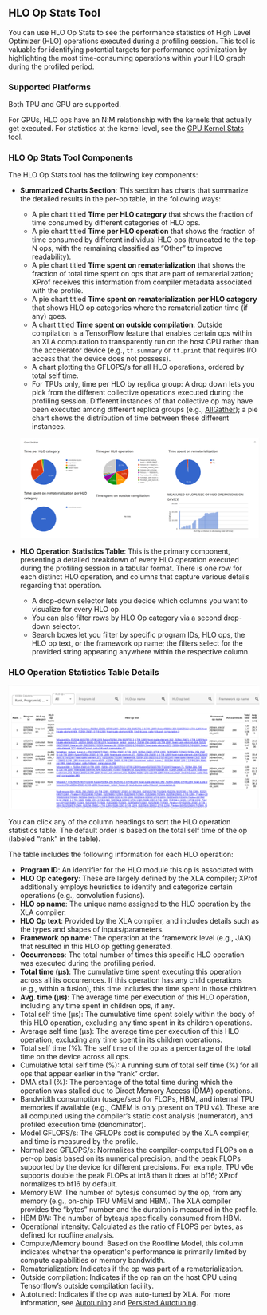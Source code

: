 ## HLO Op Stats Tool

You can use HLO Op Stats to see the performance statistics of High Level
Optimizer (HLO) operations executed during a profiling session. This tool is
valuable for identifying potential targets for performance optimization by
highlighting the most time-consuming operations within your HLO graph during the
profiled period.

### Supported Platforms

Both TPU and GPU are supported.

For GPUs, HLO ops have an N:M relationship with the kernels that actually get
executed. For statistics at the kernel level, see the
[GPU Kernel Stats](gpu_kernel_stats.md) tool.

### HLO Op Stats Tool Components

The HLO Op Stats tool has the following key components:

*   **Summarized Charts Section**: This section has charts that summarize the
    detailed results in the per-op table, in the following ways:

    *   A pie chart titled **Time per HLO category** that shows the fraction of
        time consumed by different categories of HLO ops.
    *   A pie chart titled **Time per HLO operation** that shows the fraction of
        time consumed by different individual HLO ops (truncated to the top-N
        ops, with the remaining classified as “Other” to improve readability).
    *   A pie chart titled **Time spent on rematerialization** that shows the
        fraction of total time spent on ops that are part of rematerialization;
        XProf receives this information from compiler metadata associated with
        the profile.
    *   A pie chart titled **Time spent on rematerialization per HLO category**
        that shows HLO op categories where the rematerialization time (if any)
        goes.
    *   A chart titled **Time spent on outside compilation**. Outside
        compilation is a TensorFlow feature that enables certain ops within an
        XLA computation to transparently run on the host CPU rather than the
        accelerator device (e.g., `tf.summary` or `tf.print` that requires I/O
        access that the device does not possess).
    *   A chart plotting the GFLOPS/s for all HLO operations, ordered by total
        self time.
    *   For TPUs only, time per HLO by replica group: A drop down lets you pick
        from the different collective operations executed during the profiling
        session. Different instances of that collective op may have been
        executed among different replica groups (e.g.,
        [AllGather](https://openxla.org/xla/operation_semantics#allgather)); a
        pie chart shows the distribution of time between these different
        instances.

    ![XProf HLO Op Stats](images/hlo_op_stats.png)

*   **HLO Operation Statistics Table**: This is the primary component,
    presenting a detailed breakdown of every HLO operation executed during the
    profiling session in a tabular format. There is one row for each distinct
    HLO operation, and columns that capture various details regarding that
    operation.

    *   A drop-down selector lets you decide which columns you want to visualize
        for every HLO op.
    *   You can also filter rows by HLO Op category via a second drop-down
        selector.
    *   Search boxes let you filter by specific program IDs, HLO ops, the HLO op
        text, or the framework op name; the filters select for the provided
        string appearing anywhere within the respective column.

### HLO Operation Statistics Table Details

![XProf HLO Op Stats Table](images/hlo_op_stats_2.png)

You can click any of the column headings to sort the HLO operation statistics
table. The default order is based on the total self time of the op (labeled
“rank” in the table).

The table includes the following information for each HLO operation:

*   **Program ID**: An identifier for the HLO module this op is associated with
*   **HLO Op category**: These are largely defined by the XLA compiler; XProf
    additionally employs heuristics to identify and categorize certain
    operations (e.g., convolution fusions).
*   **HLO op name**: The unique name assigned to the HLO operation by the XLA
    compiler.
*   **HLO Op text**: Provided by the XLA compiler, and includes details such as
    the types and shapes of inputs/parameters.
*   **Framework op name**: The operation at the framework level (e.g., JAX) that
    resulted in this HLO op getting generated.
*   **Occurrences**: The total number of times this specific HLO operation was
    executed during the profiling period.
*   **Total time (μs)**: The cumulative time spent executing this operation
    across all its occurrences. If this operation has any child operations
    (e.g., within a fusion), this time includes the time spent in those
    children.
*   **Avg. time (μs)**: The average time per execution of this HLO operation,
    including any time spent in children ops, if any.
*   Total self time (μs): The cumulative time spent solely within the body of
    this HLO operation, excluding any time spent in its children operations.
*   Average self time (μs): The average time per execution of this HLO
    operation, excluding any time spent in its children operations.
*   Total self time (%): The self time of the op as a percentage of the total
    time on the device across all ops.
*   Cumulative total self time (%): A running sum of total self time (%) for all
    ops that appear earlier in the “rank” order.
*   DMA stall (%): The percentage of the total time during which the operation
    was stalled due to Direct Memory Access (DMA) operations.
*   Bandwidth consumption (usage/sec) for FLOPs, HBM, and internal TPU memories
    if available (e.g., CMEM is only present on TPU v4). These are all computed
    using the compiler’s static cost analysis (numerator), and profiled
    execution time (denominator).
*   Model GFLOPS/s: The GFLOPs cost is computed by the XLA compiler, and time is
    measured by the profile.
*   Normalized GFLOPS/s: Normalizes the compiler-computed FLOPs on a per-op
    basis based on its numerical precision, and the peak FLOPs supported by the
    device for different precisions. For example, TPU v6e supports double the
    peak FLOPs at int8 than it does at bf16; XProf normalizes to bf16 by
    default.
*   Memory BW: The number of bytes/s consumed by the op, from any memory (e.g.,
    on-chip TPU VMEM and HBM). The XLA compiler provides the “bytes” number and
    the duration is measured in the profile.
*   HBM BW: The number of bytes/s specifically consumed from HBM.
*   Operational intensity: Calculated as the ratio of FLOPS per bytes, as
    defined for roofline analysis.
*   Compute/Memory bound: Based on the Roofline Model, this column indicates
    whether the operation's performance is primarily limited by compute
    capabilities or memory bandwidth.
*   Rematerialization: Indicates if the op was part of a rematerialization.
*   Outside compilation: Indicates if the op ran on the host CPU using
    Tensorflow’s outside compilation facility.
*   Autotuned: Indicates if the op was auto-tuned by XLA. For more information,
    see [Autotuning](https://openxla.org/xla/tools#autotuning) and
    [Persisted Autotuning](https://openxla.org/xla/persisted_autotuning).
